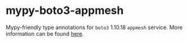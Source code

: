 # mypy-boto3-appmesh

Mypy-friendly type annotations for `boto3` 1.10.18 `appmesh` service.
More information can be found [here](https://github.com/vemel/mypy_boto3).